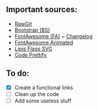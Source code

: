 ## Important sources:
- [RawGit](https://rawgit.com/)
- [Bootstrap (BS)](https://getbootstrap.com/)
- [FontAwesome (FA)](https://fontawesome.com/) ~ [Changelog](https://github.com/FortAwesome/Font-Awesome/blob/master/CHANGELOG.md)
- [FontAwesome Animated](https://l-lin.github.io/font-awesome-animation/)
- [Lipis Flags SVG](http://flag-icon-css.lip.is/)
- [Code Prettify](https://github.com/google/code-prettify)


## To do:
- [x] Create a functional links
- [ ] Clean up the code
- [ ] Add some useless stuff
